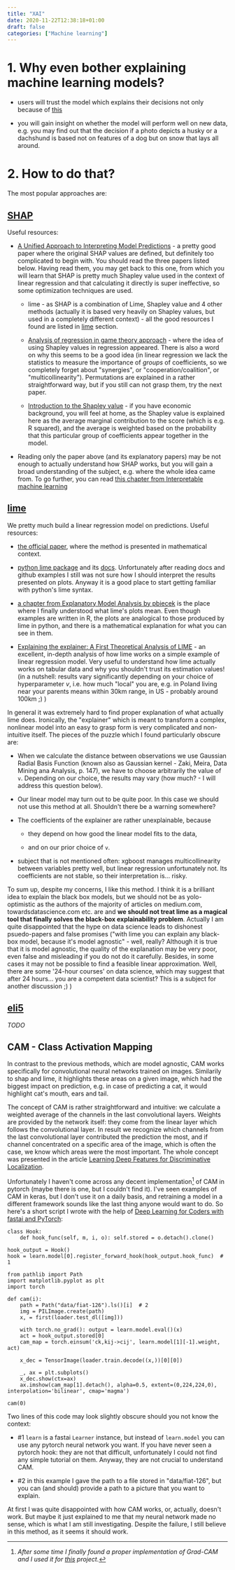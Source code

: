 ```yaml
---
title: "XAI"
date: 2020-11-22T12:38:18+01:00
draft: false
categories: ["Machine learning"]
---
```


# 1. Why even bother explaining machine learning models?

- users will trust the model which explains their decisions not only because of [this](https://leversofpersuasion.medium.com/because-to-persuade-give-a-reason-5f532f5b558a#:~:text=WHY%20GIVING%20A%20REASON%20WORKS&text=When%20you%20give%20someone%20a,%5D%20wanted%20to%20do%20anyway.%E2%80%9D)

- you will gain insight on whether the model will perform well on new data, e.g. you may find out that the decision if a photo depicts a husky or a dachshund is based not on features of a dog but on snow that lays all around.

# 2. How to do that?

The most popular approaches are:

## [SHAP](https://arxiv.org/abs/1705.07874)

Useful resources:

- [A Unified Approach to Interpreting Model Predictions](https://arxiv.org/abs/1705.07874) - a pretty good paper where the original SHAP values are defined, but definitely too complicated to begin with. You should read the three papers listed below. Having read them, you may get back to this one, from which you will learn that SHAP is pretty much Shapley value used in the context of linear regression and that calculating it directly is super ineffective, so some optimization techniques are used.

    - lime - as SHAP is a combination of Lime, Shapley value and 4 other methods (actually it is based very heavily on Shapley values, but used in a completely different context) - all the good resources I found are listed in [lime](https://greysweater42.github.io/xai/#limehttpsarxivorgabs160204938) section.

    - [Analysis of regression in game theory approach](https://www.researchgate.net/publication/229728883_Analysis_of_Regression_in_Game_Theory_Approach) - where the idea of using Shapley values in regression appeared. There is also a word on why this seems to be a good idea (in linear regression we lack the statistics to measure the importance of *groups* of coefficients, so we completely forget about "synergies", or "cooperation/coalition", or "multicollinearity"). Permutations are explained in a rather straightforward way, but if you still can not grasp them, try the next paper.

    - [Introduction to the Shapley value](http://www.library.fa.ru/files/roth2.pdf) - if you have economic background, you will feel at home, as the Shapley value is explained here as the average marginal contribution to the score (which is e.g. R squared), and the average is weighted based on the probability that this particular group of coefficients appear together in the model.

- Reading only the paper above (and its explanatory papers) may be not enough to actually understand how SHAP works, but you will gain a broad understanding of the subject, e.g. where the whole idea came from. To go further, you can read [this chapter from Interpretable machine learning](https://christophm.github.io/interpretable-ml-book/shap.html)

## [lime](https://arxiv.org/abs/1602.04938)

We pretty much build a linear regression model on predictions. Useful resources:

- [the official paper](https://arxiv.org/abs/1602.04938), where the method is presented in mathematical context.

- [python lime package](https://github.com/marcotcr/lime) and its [docs](https://lime-ml.readthedocs.io/en/latest/index.html). Unfortunately after reading docs and github examples I still was not sure how I should interpret the results presented on plots. Anyway it is a good place to start getting familiar with python's lime syntax.

- [a chapter from Explanatory Model Analysis by pbiecek](https://pbiecek.github.io/ema/LIME.html) is the place where I finally understood what lime's plots mean. Even though examples are written in R, the plots are analogical to those produced by lime in python, and there is a mathematical explanation for what you can see in them.

- [Explaining the explainer: A First Theoretical Analysis of LIME](https://arxiv.org/abs/2001.03447) - an excellent, in-depth analysis of how lime works on a simple example of linear regression model. Very useful to understand how lime actually works on tabular data and why you shouldn't trust its estimation values! (in a nutshell: results vary significantly depending on your choice of hyperparameter *v*, i.e. how much "local" you are, e.g. in Poland living near your parents means within 30km range, in US - probably around 100km ;) )

In general it was extremely hard to find proper explanation of what actually lime does. Ironically, the "explainer" which is meant to transform a complex, nonlinear model into an easy to grasp form is very complicated and non-intuitive itself. The pieces of the puzzle which I found particularly obscure are:

- When we calculate the distance between observations we use Gaussian Radial Basis Function (known also as Gaussian kernel - Zaki, Meira, Data Mining ana Analysis, p. 147), we have to choose arbitrarily the value of `v`. Depending on our choice, the results may vary (how much? - I will address this question below).

- Our linear model may turn out to be quite poor. In this case we should not use this method at all. Shouldn't there be a warning somewhere?

- The coefficients of the explainer are rather unexplainable, because 

    - they depend on how good the linear model fits to the data,

    - and on our prior choice of `v`.

- subject that is not mentioned often: xgboost manages multicollinearity between variables pretty well, but linear regression unfortunately not. Its coefficients are not stable, so their interpretation is... risky.

To sum up, despite my concerns, I like this method. I think it is a brilliant idea to explain the black box models, but we should not be as yolo-optimistic as the authors of the majority of articles on medium.com, towardsdatascience.com etc. are and **we should not treat lime as a magical tool that finally solves the black-box explainability problem**. Actually I am quite disappointed that the hype on data science leads to dishonest psuedo-papers and false promises ("with lime you can explain any black-box model, because it's model agnostic" - well, really? Although it is true that it is model agnostic, the quality of the explanation may be very poor, even false and misleading if you do not do it carefully. Besides, in some cases it may not be possible to find a feasible linear approximation. Well, there are some '24-hour courses' on data science, which may suggest that after 24 hours... you are a competent data scientist? This is a subject for another discussion ;) )

## [eli5](https://eli5.readthedocs.io/en/latest/)

*TODO*

## CAM - Class Activation Mapping

In contrast to the previous methods, which are model agnostic, CAM works specifically for convolutional neural networks trained on images. Similarily to shap and lime, it highlights these areas on a given image, which had the biggest impact on prediction, e.g. in case of predicting a cat, it would highlight cat's mouth, ears and tail.

The concept of CAM is rather straightforward and intuitive: we calculate a weighted average of the channels in the last convolutional layers. Weights are provided by the network itself: they come from the linear layer which follows the convolutional layer. In result we recognize which channels from the last convolutional layer contributed the prediction the most, and if channel concentrated on a specific area of the image, which is often the case, we know which areas were the most important. The whole concept was presented in the article [Learning Deep Features for Discriminative Localization](https://arxiv.org/abs/1512.04150).

Unfortunately I haven't come across any decent implementation[^1] of CAM in pytorch (maybe there is one, but I couldn't find it). I've seen examples of CAM in keras, but I don't use it on a daily basis, and retraining a model in a different framework sounds like the last thing anyone would want to do. So here's a short script I wrote with the help of [Deep Learning for Coders with fastai and PyTorch](https://www.amazon.com/Deep-Learning-Coders-fastai-PyTorch/dp/1492045527):

```{python}
class Hook:
    def hook_func(self, m, i, o): self.stored = o.detach().clone()

hook_output = Hook()
hook = learn.model[0].register_forward_hook(hook_output.hook_func)  # 1

from pathlib import Path
import matplotlib.pyplot as plt
import torch

def cam(i):
    path = Path("data/fiat-126").ls()[i]  # 2
    img = PILImage.create(path)
    x, = first(loader.test_dl([img]))

    with torch.no_grad(): output = learn.model.eval()(x)
    act = hook_output.stored[0]
    cam_map = torch.einsum('ck,kij->cij', learn.model[1][-1].weight, act)

    x_dec = TensorImage(loader.train.decode((x,))[0][0])

    _, ax = plt.subplots()
    x_dec.show(ctx=ax)
    ax.imshow(cam_map[1].detach(), alpha=0.5, extent=(0,224,224,0), interpolation='bilinear', cmap='magma')

cam(0)
```

Two lines of this code may look slightly obscure should you not know the context: 

- #1 `learn` is a fastai `Learner` instance, but instead of `learn.model` you can use any pytorch neural network you want. If you have never seen a pytorch hook: they are not that difficult, unfortunately I could not find any simple tutorial on them. Anyway, they are not crucial to understand CAM.

- #2 in this example I gave the path to a file stored in "data/fiat-126", but you can (and should) provide a path to a picture that you want to explain.

At first I was quite disappointed with how CAM works, or, actually, doesn't work. But maybe it just explained to me that my neural network made no sense, which is what I am still investigating. Despite the failure, I still believe in this method, as it seems it should work.

[^1]: *After some time I finally found a proper implementation of Grad-CAM and I used it for [this](https://greysweater42.github.io/fiat_ferrari/#6-but-does-it-really-work) project.*
